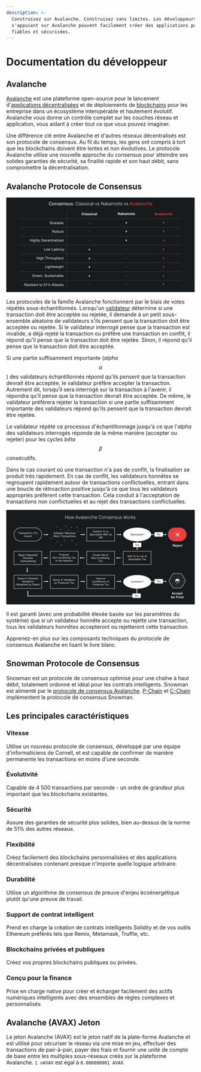 ```yaml
---
description: >-
  Construisez sur Avalanche. Construisez sans limites. Les développeurs qui
  s'appuient sur Avalanche peuvent facilement créer des applications puissantes,
  fiables et sécurisées.
---
```


# Documentation du développeur

## Avalanche

[Avalanche](https://fr.avalabs.org/) est une plateforme open-source pour le lancement d'[applications décentralisées](https://support.avalabs.org/en/articles/4587146-what-is-a-decentralized-application-dapp) et de déploiements de [blockchains](http://support.avalabs.org/en/articles/4064677-what-is-a-blockchain) pour les entreprise dans un écosystème interopérable et hautement évolutif. Avalanche vous donne un contrôle complet sur les couches réseau et application, vous aidant à créer tout ce que vous pouvez imaginer.

Une différence clé entre Avalanche et d'autres réseaux décentralisés est son protocole de consensus. Au fil du temps, les gens ont compris à tort que les blockchains doivent être lentes et non évolutives. Le protocole Avalanche utilise une nouvelle approche du consensus pour atteindre ses solides garanties de sécurité, sa finalité rapide et son haut débit, sans compromettre la décentralisation.

## Avalanche Protocole de Consensus

![](.gitbook/assets/image%20%2810%29.png)

Les protocoles de la famille Avalanche fonctionnent par le biais de votes répétés sous-échantillonnés. Lorsqu'un [validateur](http://support.avalabs.org/en/articles/4064704-what-is-a-blockchain-validator) détermine si une transaction doit être acceptée ou rejetée, il demande à un petit sous-ensemble aléatoire de validateurs s'ils pensent que la transaction doit être acceptée ou rejetée. Si le validateur interrogé pense que la transaction est invalide, a déjà rejeté la transaction ou préfère une transaction en conflit, il répond qu'il pense que la transaction doit être rejetée. Sinon, il répond qu'il pense que la transaction doit être acceptée.

Si une partie suffisamment importante \(_alpha_ $$α $$\) des validateurs échantillonnés répond qu'ils pensent que la transaction devrait être acceptée, le validateur préfère accepter la transaction. Autrement dit, lorsqu'il sera interrogé sur la transaction à l'avenir, il répondra qu'il pense que la transaction devrait être acceptée. De même, le validateur préférera rejeter la transaction si une partie suffisamment importante des validateurs répond qu'ils pensent que la transaction devrait être rejetée.

Le validateur répète ce processus d'échantillonnage jusqu'à ce que l'_alpha_ des validateurs interrogés réponde de la même manière \(accepter ou rejeter\) pour les cycles _bêta_ $$β $$ consécutifs.

Dans le cas courant où une transaction n'a pas de conflit, la finalisation se produit très rapidement. En cas de conflit, les validateurs honnêtes se regroupent rapidement autour de transactions conflictuelles, entrant dans une boucle de rétroaction positive jusqu'à ce que tous les validateurs appropriés préfèrent cette transaction. Cela conduit à l'acceptation de transactions non conflictuelles et au rejet des transactions conflictuelles.

![](.gitbook/assets/image%20%286%29.png)

Il est garanti \(avec une probabilité élevée basée sur les paramètres du système\) que si un validateur honnête accepte ou rejette une transaction, tous les validateurs honnêtes accepteront ou rejetteront cette transaction.

Apprenez-en plus sur les composants techniques du protocole de consensus Avalanche en lisant le livre blanc.

## Snowman Protocole de Consensus

Snowman est un protocole de consensus optimisé pour une chaîne à haut débit, totalement ordonné et idéal pour les contrats intelligents. Snowman est alimenté par le [protocole de consensus Avalanche](./#avalanche-protocole-de-consensus). [P-Chain](apprendre/presentation-du-systeme/#chaine-de-plateformes-p-chain) et [C-Chain](apprendre/presentation-du-systeme/#chaine-de-contrats-c-chain) implémentent le protocole de consensus Snowman.

## Les principales caractéristiques

### Vitesse

Utilise un nouveau protocole de consensus, développé par une équipe d'informaticiens de Cornell, et est capable de confirmer de manière permanente les transactions en moins d'une seconde.

### Évolutivité

Capable de 4 500 transactions par seconde - un ordre de grandeur plus important que les blockchains existantes.

### Sécurité

Assure des garanties de sécurité plus solides, bien au-dessus de la norme de 51% des autres réseaux.

### Flexibilité

Créez facilement des blockchains personnalisées et des applications décentralisées contenant presque n'importe quelle logique arbitraire.

### Durabilité

Utilise un algorithme de consensus de preuve d'enjeu écoénergétique plutôt qu'une preuve de travail.

### Support de contrat intelligent

Prend en charge la création de contrats intelligents Solidity et de vos outils Ethereum préférés tels que Remix, Metamask, Truffle, etc.

### Blockchains privées et publiques

Créez vos propres blockchains publiques ou privées.

### Conçu pour la finance

Prise en charge native pour créer et échanger facilement des actifs numériques intelligents avec des ensembles de règles complexes et personnalisés

## Avalanche \(AVAX\) Jeton

Le jeton Avalanche \(AVAX\) est le jeton natif de la plate-forme Avalanche et est utilisé pour sécuriser le réseau via une mise en jeu, effectuer des transactions de pair-à-pair, payer des frais et fournir une unité de compte de base entre les multiples sous-réseaux créés sur la plateforme Avalanche. `1 nAVAX` est égal à `0.000000001 AVAX`.

